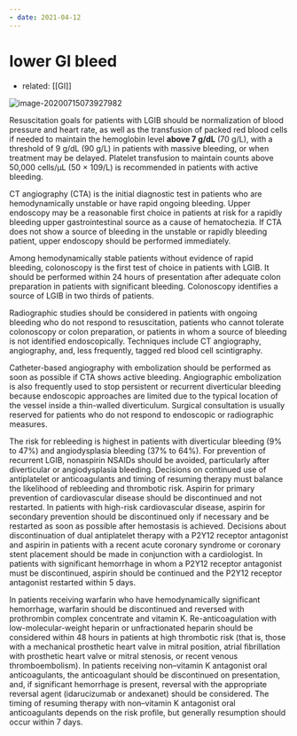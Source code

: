 ```yaml
---
- date: 2021-04-12
---
```


# lower GI bleed

- related: [[GI]]

![image-20200715073927982](https://photos.thisispiggy.com/file/wikiFiles/image-20200715073927982.png)

Resuscitation goals for patients with LGIB should be normalization of blood pressure and heart rate, as well as the transfusion of packed red blood cells if needed to maintain the hemoglobin level **above 7 g/dL** (70 g/L), with a threshold of 9 g/dL (90 g/L) in patients with massive bleeding, or when treatment may be delayed. Platelet transfusion to maintain counts above 50,000 cells/µL (50 × 109/L) is recommended in patients with active bleeding.

CT angiography (CTA) is the initial diagnostic test in patients who are hemodynamically unstable or have rapid ongoing bleeding. Upper endoscopy may be a reasonable first choice in patients at risk for a rapidly bleeding upper gastrointestinal source as a cause of hematochezia. If CTA does not show a source of bleeding in the unstable or rapidly bleeding patient, upper endoscopy should be performed immediately.

Among hemodynamically stable patients without evidence of rapid bleeding, colonoscopy is the first test of choice in patients with LGIB. It should be performed within 24 hours of presentation after adequate colon preparation in patients with significant bleeding. Colonoscopy identifies a source of LGIB in two thirds of patients.

Radiographic studies should be considered in patients with ongoing bleeding who do not respond to resuscitation, patients who cannot tolerate colonoscopy or colon preparation, or patients in whom a source of bleeding is not identified endoscopically. Techniques include CT angiography, angiography, and, less frequently, tagged red blood cell scintigraphy.

Catheter-based angiography with embolization should be performed as soon as possible if CTA shows active bleeding. Angiographic embolization is also frequently used to stop persistent or recurrent diverticular bleeding because endoscopic approaches are limited due to the typical location of the vessel inside a thin-walled diverticulum. Surgical consultation is usually reserved for patients who do not respond to endoscopic or radiographic measures.

The risk for rebleeding is highest in patients with diverticular bleeding (9% to 47%) and angiodysplasia bleeding (37% to 64%). For prevention of recurrent LGIB, nonaspirin NSAIDs should be avoided, particularly after diverticular or angiodysplasia bleeding. Decisions on continued use of antiplatelet or anticoagulants and timing of resuming therapy must balance the likelihood of rebleeding and thrombotic risk. Aspirin for primary prevention of cardiovascular disease should be discontinued and not restarted. In patients with high-risk cardiovascular disease, aspirin for secondary prevention should be discontinued only if necessary and be restarted as soon as possible after hemostasis is achieved. Decisions about discontinuation of dual antiplatelet therapy with a P2Y12 receptor antagonist and aspirin in patients with a recent acute coronary syndrome or coronary stent placement should be made in conjunction with a cardiologist. In patients with significant hemorrhage in whom a P2Y12 receptor antagonist must be discontinued, aspirin should be continued and the P2Y12 receptor antagonist restarted within 5 days.

In patients receiving warfarin who have hemodynamically significant hemorrhage, warfarin should be discontinued and reversed with prothrombin complex concentrate and vitamin K. Re-anticoagulation with low-molecular-weight heparin or unfractionated heparin should be considered within 48 hours in patients at high thrombotic risk (that is, those with a mechanical prosthetic heart valve in mitral position, atrial fibrillation with prosthetic heart valve or mitral stenosis, or recent venous thromboembolism). In patients receiving non–vitamin K antagonist oral anticoagulants, the anticoagulant should be discontinued on presentation, and, if significant hemorrhage is present, reversal with the appropriate reversal agent (idarucizumab or andexanet) should be considered. The timing of resuming therapy with non–vitamin K antagonist oral anticoagulants depends on the risk profile, but generally resumption should occur within 7 days.
